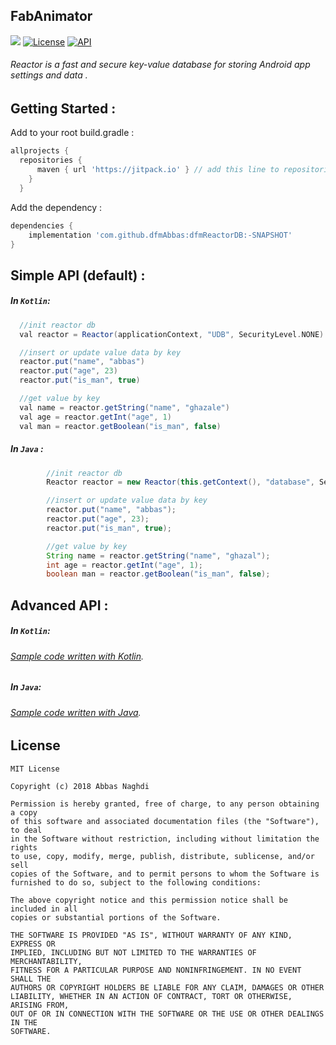 ## FabAnimator
[![](https://jitpack.io/v/okabbas/FabAnimator.svg)](https://jitpack.io/#dfmAbbas/dfmReactor)
[![License](http://img.shields.io/badge/license-MIT-green.svg?style=flat)](https://github.com/dfmAbbas/dfmReactor)
[![API](https://img.shields.io/badge/API-15%2B-blue.svg?style=flat)](https://github.com/dfmAbbas/dfmReactor)

###### Reactor is a fast and secure key-value database for storing Android app settings and data .

## Getting Started :
Add to your root build.gradle :
```Groovy
allprojects {
  repositories {
      maven { url 'https://jitpack.io' } // add this line to repositories
    }
  }
```

Add the dependency :
```Groovy
dependencies {
    implementation 'com.github.dfmAbbas:dfmReactorDB:-SNAPSHOT'
}
```

## Simple API (default) :

##### In `Kotlin`:
```Groovy
  //init reactor db
  val reactor = Reactor(applicationContext, "UDB", SecurityLevel.NONE)

  //insert or update value data by key
  reactor.put("name", "abbas")
  reactor.put("age", 23)
  reactor.put("is_man", true)

  //get value by key
  val name = reactor.getString("name", "ghazale")
  val age = reactor.getInt("age", 1)
  val man = reactor.getBoolean("is_man", false)
```

##### In `Java` :
```Groovy
        //init reactor db
        Reactor reactor = new Reactor(this.getContext(), "database", SecurityLevel.NONE);

        //insert or update value data by key
        reactor.put("name", "abbas");
        reactor.put("age", 23);
        reactor.put("is_man", true);

        //get value by key
        String name = reactor.getString("name", "ghazal");
        int age = reactor.getInt("age", 1);
        boolean man = reactor.getBoolean("is_man", false);
```

## Advanced API :

##### In `Kotlin`:
###### [Sample code written with Kotlin](sample/src/main/java/com/github/dfmAbbas/sample/KotlinSample.kt).

##### In `Java`:
###### [Sample code written with Java](sample/src/main/java/com/github/dfmAbbas/sample/JavaSample.java).

## License
    MIT License

    Copyright (c) 2018 Abbas Naghdi

    Permission is hereby granted, free of charge, to any person obtaining a copy
    of this software and associated documentation files (the "Software"), to deal
    in the Software without restriction, including without limitation the rights
    to use, copy, modify, merge, publish, distribute, sublicense, and/or sell
    copies of the Software, and to permit persons to whom the Software is
    furnished to do so, subject to the following conditions:

    The above copyright notice and this permission notice shall be included in all
    copies or substantial portions of the Software.

    THE SOFTWARE IS PROVIDED "AS IS", WITHOUT WARRANTY OF ANY KIND, EXPRESS OR
    IMPLIED, INCLUDING BUT NOT LIMITED TO THE WARRANTIES OF MERCHANTABILITY,
    FITNESS FOR A PARTICULAR PURPOSE AND NONINFRINGEMENT. IN NO EVENT SHALL THE
    AUTHORS OR COPYRIGHT HOLDERS BE LIABLE FOR ANY CLAIM, DAMAGES OR OTHER
    LIABILITY, WHETHER IN AN ACTION OF CONTRACT, TORT OR OTHERWISE, ARISING FROM,
    OUT OF OR IN CONNECTION WITH THE SOFTWARE OR THE USE OR OTHER DEALINGS IN THE
    SOFTWARE.


